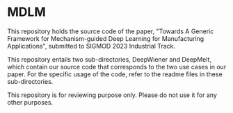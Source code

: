 # MDLM

This repository holds the source code of the paper, "Towards A Generic Framework for Mechanism-guided Deep Learning for Manufacturing Applications", submitted to SIGMOD 2023 Industrial Track. 

This repository entails two sub-directories, DeepWiener and DeepMelt, which contain our source code that corresponds to the two use cases in our paper. For the specific usage of the code, refer to the readme files in these sub-directories.

This repository is for reviewing purpose only. Please do not use it for any other purposes.
